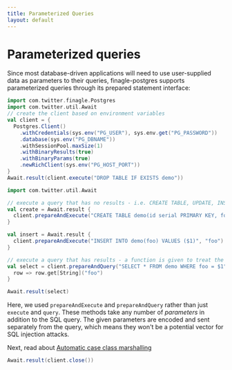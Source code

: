 ```yaml
---
title: Parameterized Queries
layout: default
---
```


# Parameterized queries

Since most database-driven applications will need to use user-supplied data as parameters to their queries,
finagle-postgres supports parameterized queries through its prepared statement interface:

```scala mdoc:invisible
import com.twitter.finagle.Postgres
import com.twitter.util.Await
// create the client based on environment variables
val client = {
  Postgres.Client()
    .withCredentials(sys.env("PG_USER"), sys.env.get("PG_PASSWORD"))
    .database(sys.env("PG_DBNAME"))
    .withSessionPool.maxSize(1)
    .withBinaryResults(true)
    .withBinaryParams(true)
    .newRichClient(sys.env("PG_HOST_PORT"))
}  
Await.result(client.execute("DROP TABLE IF EXISTS demo"))
```

```scala mdoc
import com.twitter.util.Await

// execute a query that has no results - i.e. CREATE TABLE, UPDATE, INSERT, DELETE, etc.
val create = Await.result {
  client.prepareAndExecute("CREATE TABLE demo(id serial PRIMARY KEY, foo text)")
}

val insert = Await.result {
  client.prepareAndExecute("INSERT INTO demo(foo) VALUES ($1)", "foo")
}

// execute a query that has results - a function is given to treat the rows
val select = client.prepareAndQuery("SELECT * FROM demo WHERE foo = $1", "foo") {
  row => row.get[String]("foo")
}

Await.result(select)
```

Here, we used `prepareAndExecute` and `prepareAndQuery` rather than just `execute` and `query`. These methods take any
number of *parameters* in addition to the SQL query. The given parameters are encoded and sent separately from the
query, which means they won't be a potential vector for SQL injection attacks.

Next, read about [Automatic case class marshalling](05-automatic-case-class-marshalling.html)

```scala mdoc:invisible
Await.result(client.close())
```